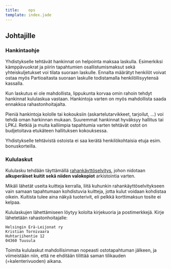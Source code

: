 ```yaml
---
title:    ops 
template: index.jade
---
```


## Johtajille

### Hankintaohje

Yhdistykselle tehtävät hankinnat on helpointa maksaa laskulla. Esimerkiksi kämppävuokrat ja piirin tapahtumien osallistumismaksut sekä yhteiskuljetukset voi tilata suoraan laskulle. Ennalta määrätyt henkilöt voivat ostaa myös Partioaitasta suoraan laskulle todistamalla henkilöllisyytensä kassalla. 

Kun laskutus ei ole mahdollista, lippukunta korvaa omin rahoin tehdyt hankinnat kululaskua vastaan. Hankintoja varten on myös mahdollista saada ennakkoa rahastonhoitajalta.

Pieniä hankintoja kololle tai kokouksiin (askartelutarvikkeet, tarjoilut, ...) voi tehdä oman harkinnan mukaan. Suuremmat hankinnat hyväksyy hallitus tai LPKJ. Retkiä ja muita kalliimpia tapahtumia varten tehtävät ostot on budjetoitava etukäteen hallituksen kokouksessa.

Yhdistykselle tehtävistä ostoista ei saa kerätä henkilökohtaisia etuja esim. bonuskorteilla.

### Kululaskut

Kululasku tehdään täyttämällä [rahankäyttöselvitys](docs/rahankayttoselvitys.pdf), johon nidotaan **alkuperäiset kuitit sekä niiden valokopiot** arkistointia varten.

Mikäli lähetät useita kuitteja kerralla, liitä kuhunkin rahankäyttöselvitykseen vain samaan tapahtumaan kohdistuvia kuitteja, jotta kulut voidaan kohdistaa oikein. Kuitista tulee aina näkyä tuoterivit, eli pelkkä korttimaksun tosite ei kelpaa.

Kululaskujen lähettämiseen löytyy kololta kirjekuoria ja postimerkkejä. Kirje lähetetään rahastonhoitajalle:

```
Helsingin Erä-Leijonat ry
Kristian Tornivaara
Huhtariihentie 12
04360 Tuusula
```

Toimita kululaskut mahdollisimman nopeasti ostotapahtuman jälkeen, ja viimeistään niin, että ne ehditään tilittää saman tilikauden (=kalenterivuoden) aikana.

